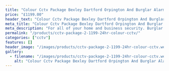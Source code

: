 ```yaml
---
title: "Colour Cctv Package Bexley Dartford Orpington And Burglar Alarm"
price: "£1199.00"
header_text: "Colour Cctv Package Bexley Dartford Orpington And Burglar Alarm"
meta_title: "Colour Cctv Package Bexley Dartford Orpington And Burglar Alarm"
meta_description: "For all of your home and business security. Burglar Alarm Servicing, Burglar Alarm Installation, Alarm Battery and CCTV. Call 020 8302 4065"
permalink: "/products/cctv-package-2-1199-24hr-colour-cctv/"
categories: ["cctv"]
features: []
header_image: "/images/products/cctv-package-2-1199-24hr-colour-cctv.webp"
gallery:
  - filename: "/images/products/cctv-package-2-1199-24hr-colour-cctv.webp"
    alt: "Colour Cctv Package Bexley Dartford Orpington And Burglar Alarm"
---
```


